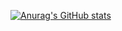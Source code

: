 [![Anurag's GitHub stats](https://github-readme-stats.vercel.app/api?username=Elricyo)](https://github.com/anuraghazra/github-readme-stats)
